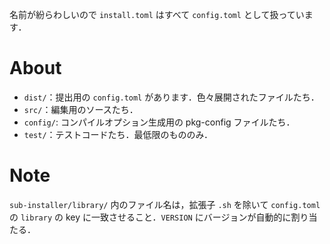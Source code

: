 名前が紛らわしいので `install.toml` はすべて `config.toml` として扱っています．

# About

- `dist/`：提出用の `config.toml` があります．色々展開されたファイルたち．
- `src/`：編集用のソースたち．
- `config/`: コンパイルオプション生成用の pkg-config ファイルたち．
- `test/`：テストコードたち．最低限のもののみ．

# Note
`sub-installer/library/` 内のファイル名は，拡張子 `.sh` を除いて `config.toml` の `library` の key に一致させること．`VERSION` にバージョンが自動的に割り当たる．
